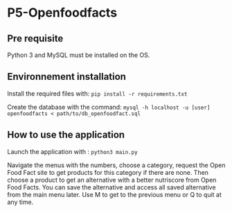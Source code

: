 # P5-Openfoodfacts

## Pre requisite 
Python 3 and MySQL must be installed on the OS.

## Environnement installation
Install the required files with:
`pip install -r requirements.txt`

Create the database with the command: 
`mysql -h localhost -u [user] openfoodfacts < path/to/db_openfoodfact.sql`

## How to use the application
Launch the application with : 
`python3 main.py`

Navigate the menus with the numbers, choose a category, request the Open Food Fact site to get products for this category if there are none. Then choose a product to get an alternative with a better nutriscore from Open Food Facts. You can save the alternative and access all saved alternative from the main menu later.
Use M to get to the previous menu or Q to quit at any time.
